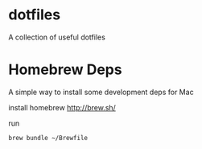 dotfiles
========

A collection of useful dotfiles

Homebrew Deps
=============

A simple way to install some development deps for Mac

install homebrew http://brew.sh/

run

    brew bundle ~/Brewfile
